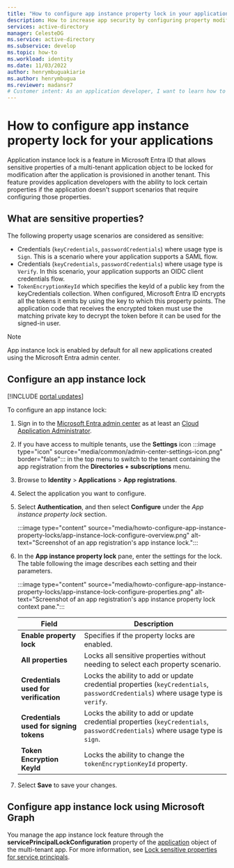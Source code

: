 ```yaml
---
title: "How to configure app instance property lock in your applications"
description: How to increase app security by configuring property modification locks for sensitive properties of the application.
services: active-directory
manager: CelesteDG
ms.service: active-directory
ms.subservice: develop
ms.topic: how-to
ms.workload: identity
ms.date: 11/03/2022
author: henrymbuguakiarie
ms.author: henrymbugua
ms.reviewer: madansr7
# Customer intent: As an application developer, I want to learn how to protect properties of my application instance of being modified.
---
```

# How to configure app instance property lock for your applications

Application instance lock is a feature in Microsoft Entra ID that allows sensitive properties of a multi-tenant application object to be locked for modification after the application is provisioned in another tenant. 
This feature provides application developers with the ability to lock certain properties if the application doesn't support scenarios that require configuring those properties.  


## What are sensitive properties?

The following property usage scenarios are considered as sensitive:

- Credentials (`keyCredentials`, `passwordCredentials`) where usage type is `Sign`. This is a scenario where your application supports a SAML flow.
- Credentials (`keyCredentials`, `passwordCredentials`) where usage type is `Verify`. In this scenario, your application supports an OIDC client credentials flow.
- `TokenEncryptionKeyId` which specifies the keyId of a public key from the keyCredentials collection. When configured, Microsoft Entra ID encrypts all the tokens it emits by using the key to which this property points. The application code that receives the encrypted token must use the matching private key to decrypt the token before it can be used for the signed-in user.

> [!NOTE]
> App instance lock is enabled by default for all new applications created using the Microsoft Entra admin center. 

## Configure an app instance lock

[!INCLUDE [portal updates](~/includes/portal-update.md)]

To configure an app instance lock:

1. Sign in to the [Microsoft Entra admin center](https://entra.microsoft.com) as at least an [Cloud Application Administrator](~/identity/role-based-access-control/permissions-reference.md#cloud-application-administrator).
1. If you have access to multiple tenants, use the **Settings** icon :::image type="icon" source="media/common/admin-center-settings-icon.png" border="false"::: in the top menu to switch to the tenant containing the app registration from the **Directories + subscriptions** menu.
1. Browse to **Identity** > **Applications** > **App registrations**.
1. Select the application you want to configure.
1. Select **Authentication**, and then select **Configure** under the *App instance property lock* section.

   :::image type="content" source="media/howto-configure-app-instance-property-locks/app-instance-lock-configure-overview.png" alt-text="Screenshot of an app registration's app instance lock.":::

2. In the **App instance property lock** pane, enter the settings for the lock. The table following the image describes each setting and their parameters.

   :::image type="content" source="media/howto-configure-app-instance-property-locks/app-instance-lock-configure-properties.png" alt-text="Screenshot of an app registration's app instance property lock context pane.":::

   | Field                                    | Description                                                                                                                                                                                                                                                                                                       |
   | ---------------------------------------- | ----------------------------------------------------------------------------------------------------------------------------------------------------------------------------------------------------------------------------------------------------------------------------------------------------------------- |
   | **Enable property lock**                 | Specifies if the property locks are enabled.    | 
   | **All properties**                 | Locks all sensitive properties without needing to select each property scenario. |
   | **Credentials used for verification**                                | Locks the ability to add or update credential properties (`keyCredentials`, `passwordCredentials`) where usage type is `verify`. | 
   | **Credentials used for signing tokens**                                | Locks the ability to add or update credential properties (`keyCredentials`, `passwordCredentials`) where usage type is `sign`. | 
   | **Token Encryption KeyId**                                | Locks the ability to change the `tokenEncryptionKeyId` property.  | 

3. Select **Save** to save your changes.


## Configure app instance lock using Microsoft Graph

You manage the app instance lock feature through the **servicePrincipalLockConfiguration** property of the [application](/graph/api/resources/application) object of the multi-tenant app. For more information, see [Lock sensitive properties for service principals](/graph/tutorial-applications-basics#lock-sensitive-properties-for-service-principals).

